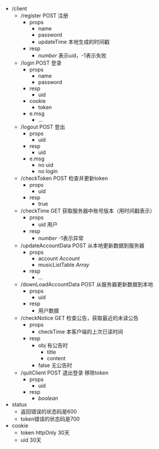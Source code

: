 - /client
  - /register POST 注册
    - props
      - name
      - password
      - updateTime 本地生成的时间戳
    - resp
      - _number_ 表示uid，-1表示失败
  - /login POST 登录
    - props
      - name
      - password
    - resp 
      - uid
    - cookie
      - token
    - e.msg
      - ...
  - /logout POST 登出
    - props
      - uid
    - resp
      - uid
    - e.msg
      - no uid
      - no login
  - /checkToken POST 检查并更新token
    - props
      - uid
    - resp
      - true 
  - /checkTime GET 获取服务器中账号版本（用时间戳表示）
    - props
      - uid 用户
    - resp
      - _number_ -1表示异常
  - /updateAccountData POST 从本地更新数据到服务器
    - props
      - account _Account_
      - musicListTable _Array<MusicList>_
    - resp
      - ...
  - /downLoadAccountData POST 从服务器更新数据到本地
    - props
      - uid
    - resp
      - 用户数据
  - /checkNotice GET 检查公告，获取最近的未读公告
    - props
      - checkTime 本客户端的上次已读时间
    - resp
      - obj 有公告时
        - title
        - content
      - false 无公告时
   - /quitClient POST 退出登录 移除token
     - props
       - uid
     - resp
       - _boolean_
 - status
   - 返回错误的状态码是600
   - token错误的状态码是700
 - cookie
   - token httpOnly 30天
   - uid 30天
